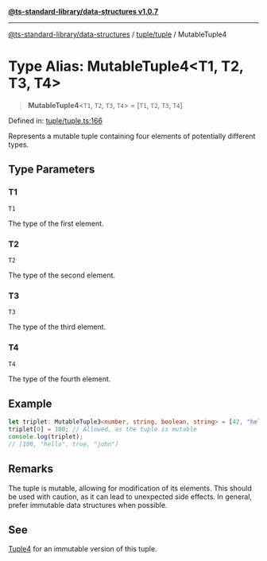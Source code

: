 [**@ts-standard-library/data-structures v1.0.7**](../../../README.md)

***

[@ts-standard-library/data-structures](../../../modules.md) / [tuple/tuple](../README.md) / MutableTuple4

# Type Alias: MutableTuple4\<T1, T2, T3, T4\>

> **MutableTuple4**\<`T1`, `T2`, `T3`, `T4`\> = \[`T1`, `T2`, `T3`, `T4`\]

Defined in: [tuple/tuple.ts:166](https://github.com/gabaudette/ts-stdlib/blob/be448e6a9d9c20c6c2f27f6550ce4e65fc8c9b89/packages/data-structures/src/tuple/tuple.ts#L166)

Represents a mutable tuple containing four elements of potentially different types.

## Type Parameters

### T1

`T1`

The type of the first element.

### T2

`T2`

The type of the second element.

### T3

`T3`

The type of the third element.

### T4

`T4`

The type of the fourth element.

## Example

```typescript
let triplet: MutableTuple3<number, string, boolean, string> = [42, "hello", true, "john"];
triplet[0] = 100; // Allowed, as the tuple is mutable
console.log(triplet);
// [100, "hello", true, "john"]
```

## Remarks

The tuple is mutable, allowing for modification of its elements.
This should be used with caution, as it can lead to unexpected side effects.
In general, prefer immutable data structures when possible.

## See

[Tuple4](Tuple4.md) for an immutable version of this tuple.
